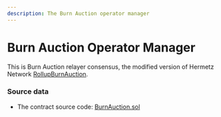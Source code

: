 ```yaml
---
description: The Burn Auction operator manager
---
```


# Burn Auction Operator Manager

This is Burn Auction relayer consensus, the modified version of Hermetz Network [RollupBurnAuction](https://github.com/iden3/rollup/blob/master/contracts/RollupBurnAuction.sol).


### Source data

* The contract source code: [BurnAuction.sol](https://github.com/zeropoolnetwork/pool-evm-single-l1/blob/main/contracts/consensus/BurnAuction.sol)
